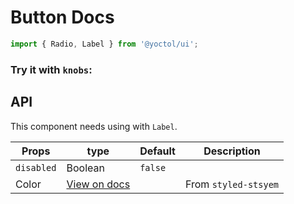 # Button Docs

```js
import { Radio, Label } from '@yoctol/ui';
```

### Try it with `knobs`:

<!-- STORY -->

## API

This component needs using with `Label`.

| Props      | type                                                                              | Default | Description          |
| ---------- | --------------------------------------------------------------------------------- | ------- | -------------------- |
| `disabled` | Boolean                                                                           | `false` |                      |
| Color      | [View on docs](https://github.com/jxnblk/styled-system/blob/master/docs/table.md) |         | From `styled-stsyem` |
